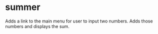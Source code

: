 # summer
Adds a link to the main menu for user to input two numbers. Adds those numbers and displays the sum.
